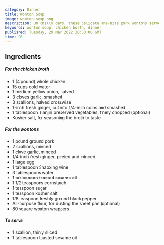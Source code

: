 ```yaml
---
category: Dinner
title: Wonton Soup
image: wonton-soup.png
description: On chilly days, these delicate one-bite pork wontons served in a soothing chicken broth will warm you through.
keywords: wonton soup, chicken borth, dinner
published: Tuesday, 29 Mar 2022 20:00:00 GMT
time: 90
---
```


## Ingredients

##### For the chicken broth

- 1 (4 pound) whole chicken
- 15 cups cold water
- 1 medium yellow onion, halved
- 3 cloves garlic, smashed
- 3 scallions, halved crosswise
- 1-inch fresh ginger, cut into 1/4-inch coins and smashed
- 1 tablespoon Tianjin preserved vegetables, finely chopped (optional)
- Kosher salt, for seasoning the broth to taste

##### For the wontons

- 1 pound ground pork
- 2 scallions, minced
- 1 clove garlic, minced
- 1/4-inch fresh ginger, peeled and minced
- 1 large egg
- 1 tablespoon Shaoxing wine
- 3 tablespoons water
- 1 tablespoon toasted sesame oil
- 1 1/2 teaspoons cornstarch
- 1 teaspoon sugar
- 1 teaspoon kosher salt
- 1/8 teaspoon freshly ground black pepper
- All-purpose flour, for dusting the sheet pan (optional)
- 80 square wonton wrappers

##### To serve

- 1 scallion, thinly sliced
- 1 tablespoon toasted sesame oil
